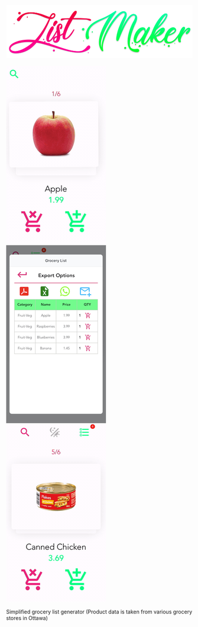 ![](logo_small.png) 
----------------------------------

![](v2.gif) ![](listedit.jpeg) ![](darkmode.gif)

Simplified grocery list generator
(Product data is taken from various grocery stores in Ottawa)

